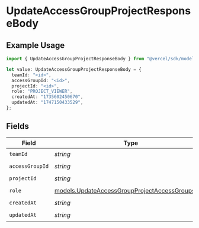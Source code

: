 # UpdateAccessGroupProjectResponseBody

## Example Usage

```typescript
import { UpdateAccessGroupProjectResponseBody } from "@vercel/sdk/models/updateaccessgroupprojectop.js";

let value: UpdateAccessGroupProjectResponseBody = {
  teamId: "<id>",
  accessGroupId: "<id>",
  projectId: "<id>",
  role: "PROJECT_VIEWER",
  createdAt: "1735602450670",
  updatedAt: "1747150433529",
};
```

## Fields

| Field                                                                                                    | Type                                                                                                     | Required                                                                                                 | Description                                                                                              |
| -------------------------------------------------------------------------------------------------------- | -------------------------------------------------------------------------------------------------------- | -------------------------------------------------------------------------------------------------------- | -------------------------------------------------------------------------------------------------------- |
| `teamId`                                                                                                 | *string*                                                                                                 | :heavy_check_mark:                                                                                       | N/A                                                                                                      |
| `accessGroupId`                                                                                          | *string*                                                                                                 | :heavy_check_mark:                                                                                       | N/A                                                                                                      |
| `projectId`                                                                                              | *string*                                                                                                 | :heavy_check_mark:                                                                                       | N/A                                                                                                      |
| `role`                                                                                                   | [models.UpdateAccessGroupProjectAccessGroupsRole](../models/updateaccessgroupprojectaccessgroupsrole.md) | :heavy_check_mark:                                                                                       | N/A                                                                                                      |
| `createdAt`                                                                                              | *string*                                                                                                 | :heavy_check_mark:                                                                                       | N/A                                                                                                      |
| `updatedAt`                                                                                              | *string*                                                                                                 | :heavy_check_mark:                                                                                       | N/A                                                                                                      |